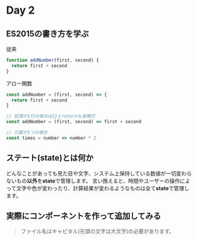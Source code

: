Day 2
===

ES2015の書き方を学ぶ
---

従来

```js
function addNumber(first, second) {
  return first + second
}
```

アロー関数

```js
const addNumber = (first, second) => {
  return first + second
}

// 処理が1行の場合は{}とreturnも省略可
const addNumber = (first, second) => first + second

// 引数が1つの場合
const times = number => number * 2
```

ステート(state)とは何か
---

どんなことがあっても見た目や文字、システム上保持している数値が一切変わらないもの**以外**を**state**で管理します。
言い換えると、時間やユーザーの操作によって文字や色が変わったり、計算結果が変わるようなものは全て**state**で管理します。

実際にコンポーネントを作って追加してみる
---

> ファイル名はキャピタル(先頭の文字は大文字)の必要があります。